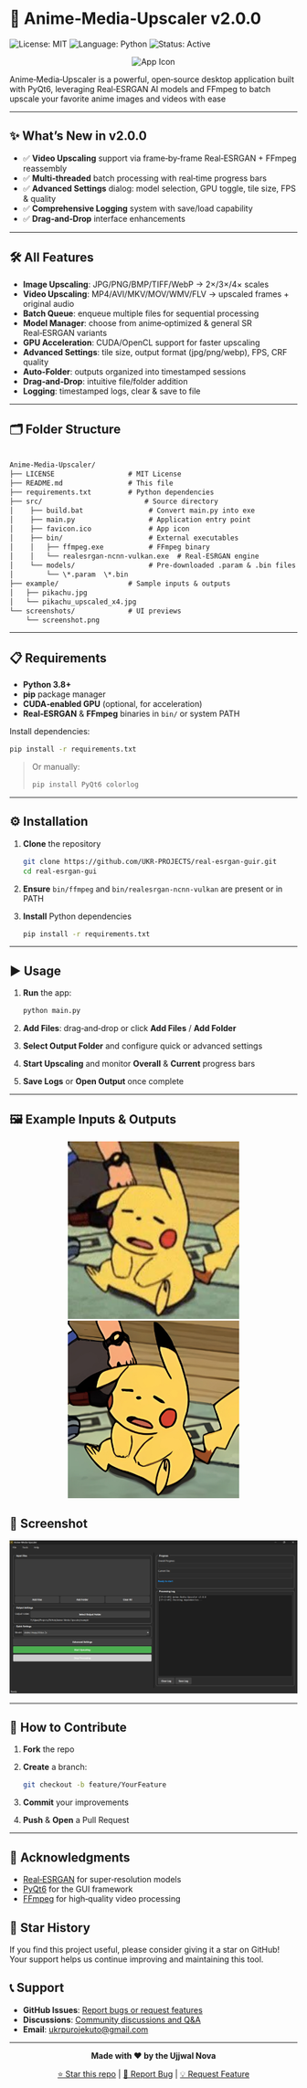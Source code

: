 # 🚀 Anime‑Media‑Upscaler v2.0.0

![License: MIT](https://img.shields.io/badge/License-MIT-green) ![Language: Python](https://img.shields.io/badge/Language-Python-blue) ![Status: Active](https://img.shields.io/badge/Status-Active-brightgreen)

<p align="center">
  <img src="src/favicon.ico" alt="App Icon" width="64" height="64" />
</p>

Anime‑Media‑Upscaler is a powerful, open‑source desktop application built with PyQt6, leveraging Real‑ESRGAN AI models and FFmpeg to batch upscale your favorite anime images and videos with ease 

---

## ✨ What’s New in v2.0.0

- ✅ **Video Upscaling** support via frame‑by‑frame Real‑ESRGAN + FFmpeg reassembly  
- ✅ **Multi‑threaded** batch processing with real‑time progress bars  
- ✅ **Advanced Settings** dialog: model selection, GPU toggle, tile size, FPS & quality  
- ✅ **Comprehensive Logging** system with save/load capability  
- ✅ **Drag‑and‑Drop** interface enhancements  

---

## 🛠️ All Features

- **Image Upscaling**: JPG/PNG/BMP/TIFF/WebP → 2×/3×/4× scales  
- **Video Upscaling**: MP4/AVI/MKV/MOV/WMV/FLV → upscaled frames + original audio  
- **Batch Queue**: enqueue multiple files for sequential processing  
- **Model Manager**: choose from anime‑optimized & general SR Real‑ESRGAN variants  
- **GPU Acceleration**: CUDA/OpenCL support for faster upscaling  
- **Advanced Settings**: tile size, output format (jpg/png/webp), FPS, CRF quality  
- **Auto‑Folder**: outputs organized into timestamped sessions  
- **Drag‑and‑Drop**: intuitive file/folder addition  
- **Logging**: timestamped logs, clear & save to file  

---

## 🗂️ Folder Structure

```

Anime-Media-Upscaler/
├── LICENSE                  # MIT License
├── README.md                # This file
├── requirements.txt         # Python dependencies
├── src/                         # Source directory
│    ├── build.bat                # Convert main.py into exe
│    ├── main.py                  # Application entry point
│    ├── favicon.ico              # App icon
│    ├── bin/                     # External executables
│    │   ├── ffmpeg.exe           # FFmpeg binary
│    │   └── realesrgan-ncnn-vulkan.exe  # Real‑ESRGAN engine
│    └── models/                  # Pre‑downloaded .param & .bin files
│        └── \*.param  \*.bin
├── example/                 # Sample inputs & outputs
│   ├── pikachu.jpg
│   └── pikachu_upscaled_x4.jpg
└── screenshots/             # UI previews
    └── screenshot.png

````

---

## 📋 Requirements

- **Python 3.8+**  
- **pip** package manager  
- **CUDA‑enabled GPU** (optional, for acceleration)  
- **Real‑ESRGAN** & **FFmpeg** binaries in `bin/` or system PATH  

Install dependencies:

```bash
pip install -r requirements.txt
````

> Or manually:
>
> ```bash
> pip install PyQt6 colorlog
> ```

---

## ⚙️ Installation

1. **Clone** the repository

   ```bash
   git clone https://github.com/UKR-PROJECTS/real-esrgan-guir.git
   cd real-esrgan-gui
   ```
2. **Ensure** `bin/ffmpeg` and `bin/realesrgan-ncnn-vulkan` are present or in PATH
3. **Install** Python dependencies

   ```bash
   pip install -r requirements.txt
   ```

---

## ▶️ Usage

1. **Run** the app:

   ```bash
   python main.py
   ```
2. **Add Files**: drag‑and‑drop or click **Add Files** / **Add Folder**
3. **Select Output Folder** and configure quick or advanced settings
4. **Start Upscaling** and monitor **Overall** & **Current** progress bars
5. **Save Logs** or **Open Output** once complete

---

## 🖼️ Example Inputs & Outputs

<p align="center">
  <img src="example/pikachu.jpg" alt="Original Pikachu" width="300" />
  <img src="example/pikachu_upscaled_x4.jpg" alt="Upscaled Pikachu ×4" width="300" />
</p>

## 📸 Screenshot

![Interface](screenshots/screenshot.png)

---

## 🤝 How to Contribute

1. **Fork** the repo
2. **Create** a branch:

   ```bash
   git checkout -b feature/YourFeature
   ```
3. **Commit** your improvements
4. **Push** & **Open** a Pull Request

---

## 🙏 Acknowledgments

* [Real‑ESRGAN](https://github.com/xinntao/Real-ESRGAN) for super‑resolution models
* [PyQt6](https://pypi.org/project/PyQt6/) for the GUI framework
* [FFmpeg](https://ffmpeg.org/) for high‑quality video processing

## 🌟 Star History

If you find this project useful, please consider giving it a star on GitHub! Your support helps us continue improving and maintaining this tool.

## 📞 Support

- **GitHub Issues**: [Report bugs or request features](https://github.com/UKR-PROJECTS/Anime-Media-Upscaler/issues)
- **Discussions**: [Community discussions and Q&A](https://github.com/UKR-PROJECTS/Anime-Media-Upscaler/discussions)
- **Email**: ukrpurojekuto@gmail.com

---

<div align="center">

**Made with ❤️ by the Ujjwal Nova**

[⭐ Star this repo](https://github.com/UKR-PROJECTS/Anime-Media-Upscaler) | [🐛 Report Bug](https://github.com/UKR-PROJECTS/Anime-Media-Upscaler/issues) | [💡 Request Feature](https://github.com/UKR-PROJECTS/Anime-Media-Upscaler/issues)

</div>
